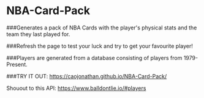 # NBA-Card-Pack
###Generates a pack of NBA Cards with the player's physical stats and the team they last played for. 

###Refresh the page to test your luck and try to get your favourite player!

###Players are generated from a database consisting of players from 1979-Present.

###TRY IT OUT: https://caojonathan.github.io/NBA-Card-Pack/






Shouout to this API: https://www.balldontlie.io/#players



